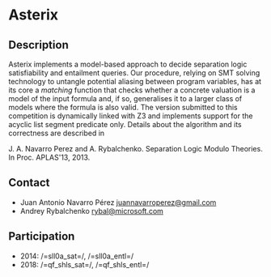 
# Asterix
## Description
Asterix implements a model-based approach to decide separation logic
satisfiability and entailment queries. Our procedure, relying on SMT
solving technology to untangle potential aliasing between program
variables, has at its core a _matching_ function that checks whether a
concrete valuation is a model of the input formula and, if so,
generalises it to a larger class of models where the formula is also
valid. The version submitted to this competition is dynamically linked
with Z3 and implements support for the acyclic list segment predicate
only. Details about the algorithm and its correctness are described in

J. A. Navarro Perez and A. Rybalchenko. Separation Logic Modulo Theories.
In Proc. APLAS'13, 2013.

## Contact
   - Juan Antonio Navarro Pérez <juannavarroperez@gmail.com>
   - Andrey Rybalchenko <rybal@microsoft.com>

## Participation
   - 2014: /=sll0a_sat=/, /=sll0a_entl=/
   - 2018: /=qf_shls_sat=/, /=qf_shls_entl=/
